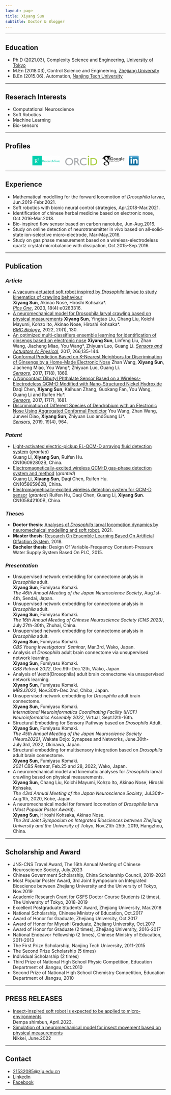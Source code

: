 ```yaml
---
layout: page
title: Xiyang Sun
subtitle: Doctor & Blogger
---
```


---
## Education
* Ph.D (2021.03), Complexity Science and Engineering, [University of Tokyo](https://www.u-tokyo.ac.jp/ja/index.html)
* M.En (2018.03), Control Science and Engineering, [Zhejiang University](http://www.zju.edu.cn/)
* B.En (2015.06), Automation, [Nanjing Tech University](http://www.njtech.edu.cn/)

---
## Reserach Interests
* Computational Neuroscience
* Soft Robotics
* Machine Learning
* Bio-sensors

---
## Profiles
<div align="center">
<a href="https://www.researchgate.net/profile/Xiyang_Sun2" target="_blank"><img src="img/researchgate.png" alt="Research Gate" height="30"></a> &nbsp;&nbsp; <a href="https://orcid.org/0000-0002-6655-4490" target="_blank"><img src="img/ORCID.png" alt="ORCID" height="30"></a> &nbsp;&nbsp; <a href="https://scholar.google.com/citations?user=eIA-olIAAAAJ&hl=en" target="_blank"><img src="img/GoogleScholar.jpg" alt="Google Scholar" height="30"></a> &nbsp;&nbsp; <a href="https://www.linkedin.com/in/XiyangSun/"><img src="img/linkedin.png" alt="Linkedin" height="30"></a>
</div>  

---
## Experience  
* Mathematical modelling for the forward locomotion of *Drosophila* larvae, Jun.2019-Febr.2021.  
* Soft robotics with bionic neural control strategies, Apr.2018-Mar.2021.  
* Identification of chinese herbal medicine based on electronic nose, Oct.2016-Mar.2018.  
* Bio-inspired flow sensor based on carbon nanotube, Jun-Aug.2016. 
* Study on online detection of neurotransmitter in vivo based on all-solid-state ion-selective micro-electrode, Mar-May.2016.  
* Study on gas phase measurement based on a wireless-electrodeless quartz crystal microbalance with dissipation, Oct.2015-Sep.2016.

---
## Publication  

### *Article*   
* [A vacuum-actuated soft robot inspired by *Drosophila* larvae to study kinematics of crawling behaviour](https://journals.plos.org/plosone/article?id=10.1371/journal.pone.0283316)  
  **Xiyang Sun**, Akinao Nose, Hiroshi Kohsaka*.  
  [*Plos One*](), 2023, 18(4):e0283316.
* [A neuromechanical model for Drosophila larval crawling based on physical measurements](https://bmcbiol.biomedcentral.com/articles/10.1186/s12915-022-01336-w)
  **Xiyang Sun**, Yingtao Liu, Chang Liu, Koichi Mayumi, Kohzo Ito, Akinao Nose, Hiroshi Kohsaka*.  
  [*BMC Biology*](), 2022, 20(1), 130.
* [An optimized multi-classifiers ensemble learning for identification of ginsengs based on electronic nose](https://www.sciencedirect.com/science/article/abs/pii/S0924424717309536)
  **Xiyang Sun**, Linfeng Liu, Zhan Wang, Jiacheng Miao, You Wang*, Zhiyuan Luo, Guang Li.
  [*Sensors and Actuators A: Physical*](https://www.sciencedirect.com/journal/sensors-and-actuators-a-physical), 2017, 266,135-144.  
* [Conformal Prediction Based on K-Nearest Neighbors for Discrimination of Ginsengs by a Home-Made Electronic Nose](https://www.mdpi.com/1424-8220/17/8/1869)
  Zhan Wang, **Xiyang Sun**, Jiacheng Miao, You Wang*, Zhiyuan Luo, Guang Li.  
  [*Sensors*](https://www.mdpi.com/journal/sensors), 2017, 17(8), 1869.  
* [A Noncontact Dibutyl Phthalate Sensor Based on a Wireless-Electrodeless QCM-D Modified with Nano-Structured Nickel Hydroxide](https://www.mdpi.com/1424-8220/17/7/1681)
  Daqi Chen, **Xiyang Sun**, Kaihuan Zhang, Guokang Fan, You Wang, Guang Li and Ruifen Hu*.   
  [*Sensors*](https://www.mdpi.com/journal/sensors), 2017, 17(7), 1681.  
* [Discrimination of Different Species of Dendrobium with an Electronic Nose Using Aggregated Conformal Predictor](https://www.mdpi.com/1424-8220/19/4/964)
  You Wang, Zhan Wang, Junwei Diao, **Xiyang Sun**, Zhiyuan Luo andGuang Li*.   
  [*Sensors*](https://www.mdpi.com/journal/sensors), 2019, 19(4), 964.    

### *Patent*  
* [Light-activated electric-pickup EL-QCM-D arraying fluid detection system](https://patents.google.com/patent/CN106092802B/en) (*granted*)  
  Guang Li, **Xiyang Sun**, Ruifen Hu.  
  CN106092802B, China.  
* [Electromagnetically-excited wireless QCM-D gas-phase detection system and method](https://patents.google.com/patent/CN105865962A/en) (*granted*)  
  Guang Li, **Xiyang Sun**, Daqi Chen, Ruifen Hu.  
  CN105865962B, China.  
* [Electromagnetically-excited wireless detection system for QCM-D sensor](https://patents.google.com/patent/CN105842100A/en) (*granted*)
  Ruifen Hu, Daqi Chen, Guang Li, **Xiyang Sun**.
  CN105842100B, China. 

### *Theses*  
* **Doctor thesis**: [Analyses of *Drosophila* larval locomotion dynamics by neuromechaical modelling and soft robot](), 2021.
* **Master thesis**: [Research On Ensemble Learning Based On Artiﬁcial Olfaction System](http://cdmd.cnki.com.cn/Article/CDMD-10335-1018186697.htm), 2018.
* **Bachelor thesis**: Design Of Variable-Frequency Constant-Pressure Water Supply System Based On PLC, 2015.       

### *Presentation*  
* Unsupervised network embedding for connectome analysis in *Drosophila* adult.  
  **Xiyang Sun**, Fumiyasu Komaki.  
  *The 46th Annual Meeting of the Japan Neuroscience Society*, Aug.1st-4th, Sendai, Japan.  
* Unsupervised network embedding for connectome analysis in *Drosophila* adult.  
  **Xiyang Sun**, Fumiyasu Komaki.  
  *The 16th Annual Meeting of Chinese Neuroscience Society (CNS 2023)*, July.27th-30th, Zhuhai, China.
* Unsupervised network embedding for connectome analysis in *Drosophila* adult.  
  **Xiyang Sun**, Fumiyasu Komaki.  
  *CBS Young Investigators' Seminar*, Mar.3rd, Wako, Japan.
* Analysis of *Drosophila* adult brain connectome via unsupervised network learning.  
  **Xiyang Sun**, Fumiyasu Komaki.  
  *CBS Retreat 2022*, Dec.9th-Dec.12th, Wako, Japan.
* Analysis of \textit{Drosophila} adult brain connectome via unsupervised network learning.  
  **Xiyang Sun**, Fumiyasu Komaki.  
  *MBSJ2022*, Nov.30th-Dec.2nd, Chiba, Japan.
* Unsupervised network embedding for *Drosophila* adult brain connectome.  
  **Xiyang Sun**, Fumiyasu Komaki.  
  *International Neuroinformatics Coordinating Facility (INCF) Neuroinformatics Assembly 2022*, Virtual, Sept.12th-16th.
* Structural Embedding for Sensory Pathway based on *Drosophila* Adult.  
  **Xiyang Sun**, Fumiyasu Komaki.  
  *The 45th Annual Meeting of the Japan Neuroscience Society (Neuro2022)*, Wakate Dojo: Synapses and Networks, June.30th-July.3rd, 2022, Okinawa, Japan.  
* Structural embedding for multisensory integration based on *Drosophila* adult brain connectome.  
  **Xiyang Sun**, Fumiyasu Komaki.  
  *2021 CBS Retreat*, Feb.25 and 28, 2022, Wako, Japan.  
* A neuromechanical model and kinematic analyses for *Drosophila* larval crawling based on physical measurements.  
  **Xiyang Sun**, Chang Liu, Koichi Mayumi, Kohzo Ito, Akinao Nose, Hiroshi Kohsaka.   
  *The 43rd Annual Meeting of the Japan Neuroscience Society*, Jul.30th-Aug.1th, 2020, Kobe, Japan.
* A neuromechanical model for forward locomotion of *Drosophila* larva (*Most Popular Poster Award*).  
  **Xiyang Sun**, Hiroshi Kohsaka, Akinao Nose.   
  *The 3rd Joint Symposium on Integrated Biosciences between Zhejiang University and the University of Tokyo*, Nov.21th-25th, 2019, Hangzhou, China.  
 

---
## Scholarship and Award
* JNS-CNS Travel Award, The 16th Annual Meeting of Chinese Neuroscience Society, July.2023
* Chinese Government Scholarship, China Scholarship Council, 2019-2021
* Most Popular Poster Award, 3rd Joint Symposium on Integrated Bioscience between Zhejiang University and the University of Tokyo, Nov.2019
* Academic Research Grant for GSFS Doctor Course Students (2 times), The University of Tokyo, 2018-2019 
* Excellent Postgraduate Students’ Award, Zhejiang University, Mar.2018
* National Scholarship, Chinese Ministry of Education, Oct.2017 
* Award of Honor for Graduate, Zhejiang University, Oct.2017 
* Award of Honor for Miyoshi Graduate, Zhejiang University, Oct.2017 
* Award of Honor for Graduate (2 times), Zhejiang University, 2016-2017 
* National Endeavor Fellowship (2 times), Chinese Ministry of Education, 2011-2013 
* The First Prize Scholarship, Nanjing Tech University, 2011-2015 
* The Second Prize Scholarship (5 times) 
* Individual Scholarship (2 times) 
* Third Prize of National High School Physic Competition, Education Department of Jiangsu, Oct.2010 
* Second Prize of National High School Chemistry Competition, Education Department of Jiangsu, 2010 

---
## PRESS RELEASES
* [Insect-inspired soft robot is expected to be applied to micro-environments](https://dempa-digital.com/article/423764)  
  Dempa shimbun, April.2023.
* [Simulation of a neuromechanical model for insect movement based on physical measurements](https://www.nikkei.com/article/DGXZRSP634389_V10C22A6000000/)  
  Nikkei, June.2022


---
## Contact
* 21532085@zju.edu.cn
* [Linkedin](https://cn.linkedin.com/in/xiyangsun)
* [Facebook](https://www.facebook.com/people/Xiyang-Sun/100025335752931)

---
<script type='text/javascript' id='clustrmaps' src='//cdn.clustrmaps.com/map_v2.js?cl=ffc5c5&w=a&t=tt&d=5ItjVqFSXtRr0RMO3ZrVu91bArR9xdhlC7AZ0YNSWlo&co=86c7f6&ct=150404'></script>
